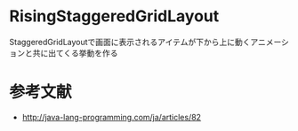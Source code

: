 # RisingStaggeredGridLayout
StaggeredGridLayoutで画面に表示されるアイテムが下から上に動くアニメーションと共に出てくる挙動を作る

# 参考文献
* http://java-lang-programming.com/ja/articles/82
